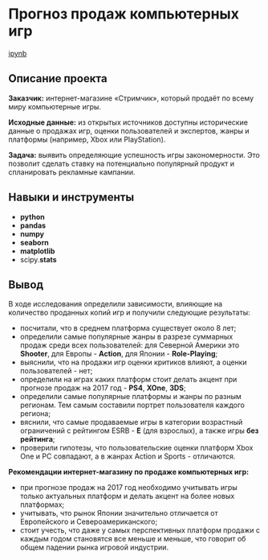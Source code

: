 # Прогноз продаж компьютерных игр

[ipynb](https://github.com/Nanzhik/Research-of-game-market/blob/main/Research-of-game-market.ipynb)

## Описание проекта

**Заказчик:** интернет-магазине «Стримчик», который продаёт по всему миру компьютерные игры.

**Исходные данные:** из открытых источников доступны исторические данные о продажах игр, оценки пользователей и экспертов, жанры и платформы (например, Xbox или PlayStation).

**Задача:** выявить определяющие успешность игры закономерности. Это позволит сделать ставку на потенциально популярный продукт и спланировать рекламные кампании.

## Навыки и инструменты

* **python**
* **pandas**
* **numpy**
* **seaborn**
* **matplotlib**
* scipy.**stats**

## Вывод

В ходе исследования определили зависимости, влияющие на количество проданных копий игр и получили следующие результаты:
* посчитали, что в среднем платформа существует около 8 лет;
* определили самые популярные жанры в разрезе суммарных продаж среди всех пользователей: для Северной Америки это **Shooter**, для Европы - **Action**, для Японии - **Role-Playing**;
* выяснили, что на продажи игр оценки критиков влияют, а оценки пользователей - нет;
* определили на играх каких платформ стоит делать акцент при прогнозе продаж на 2017 год - **PS4**, **XOne**, **3DS**;
* определили самые популярные платформы и жанры по разным регионам. Тем самым составили портрет пользователя каждого региона;
* вяснили, что самые продаваемые игры в категории возрастный ограничений с рейтингом ESRB - **E** (для взрослых), а также игры **без рейтинга**;
* проверили гипотезы, что пользовательские оценки платформ Xbox One и PC совпадают, а в жанрах Action и Sports - отличаются.

**Рекомендации интернет-магазину по продаже компьютерных игр:**  
* при прогнозе продаж на 2017 год необходимо учитывать игры только актуальных платформ и делать акцент на более новых платформах;
* учитывать, что рынок Японии значительно отличается от Европейского и Североамериканского;
* стоит учесть, что даже у самых перспективных платформ продажи с каждым годом становятся все меньше и меньше, что говорит об общем падении рынка игровой индустрии.
